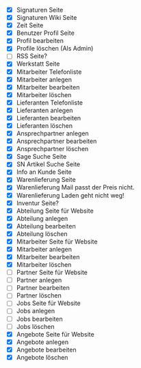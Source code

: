 - [x] Signaturen Seite
- [x] Signaturen Wiki Seite
- [x] Zeit Seite
- [x] Benutzer Profil Seite
- [x] Profil bearbeiten
- [x] Profile löschen (Als Admin)
- [ ] RSS Seite?
- [x] Werkstatt Seite
- [x] Mitarbeiter Telefonliste
- [x] Mitarbeiter anlegen
- [x] Mitarbeiter bearbeiten
- [x] Mitarbeiter löschen
- [x] Lieferanten Telefonliste
- [x] Lieferanten anlegen
- [x] Lieferanten bearbeiten
- [x] Lieferanten löschen
- [x] Ansprechpartner anlegen
- [x] Ansprechpartner bearbeiten
- [x] Ansprechpartner löschen
- [x] Sage Suche Seite
- [x] SN Artikel Suche Seite
- [x] Info an Kunde Seite
- [x] Warenlieferung Seite
- [x] Warenlieferung Mail passt der Preis nicht.
- [x] Warenlieferung Laden geht nicht weg!
- [x] Inventur Seite?
- [x] Abteilung Seite für Website
- [x] Abteilung anlegen
- [x] Abteilung bearbeiten
- [x] Abteilung löschen
- [x] Mitarbeiter Seite für Website
- [x] Mitarbeiter anlegen
- [X] Mitarbeiter bearbeiten
- [X] Mitarbeiter löschen
- [ ] Partner Seite für Website
- [ ] Partner anlegen
- [ ] Partner bearbeiten
- [ ] Partner löschen
- [ ] Jobs Seite für Website
- [ ] Jobs anlegen
- [ ] Jobs bearbeiten
- [ ] Jobs löschen
- [x] Angebote Seite für Website
- [x] Angebote anlegen
- [x] Angebote bearbeiten
- [X] Angebote löschen
